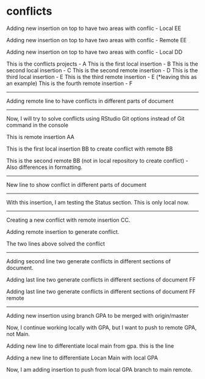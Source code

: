 # conflicts


Adding new insertion on top to have two areas with conflic - Local EE

Adding new insertion on top to have two areas with conflic - Remote EE


Adding new insertion on top to have two areas with conflic - Local DD

This is the conflicts projects - A
This is the first local insertion - B
This is the second local insertion - C
This is the second remote insertion - D
This is the third local insertion - E
This is the third remote insertion - E (*leaving this as an example)
This is the fourth remote insertion - F

-------

Adding remote line to have conflicts in different parts of document

-------

Now, I will try to solve conflicts using RStudio Git options instead of Git command in the console

This is remote insertion AA

This is the first local insertion BB to create conflict with remote BB

This is the second remote BB (not in local repository to create conflict) - Also differences in formatting. 

------

New line to show conflict in different parts of document

-------

With this insertion, I am testing the Status section. This is only local now. 

-------


Creating a new conflict with remote insertion CC.

Adding remote insertion to generate conflict. 

The two lines above solved the conflict

------

Adding second line two generate conflicts in different sections of document. 


Adding last line two generate conflicts in different sections of document FF 


Adding last line two generate conflicts in different sections of document FF remote

------

Adding new insertion using branch GPA to be merged with origin/master

Now, I continue working locally with GPA, but I want to push to remote GPA, not Main.

Adding new line to differentiate local main from gpa. this is the line

Adding a new line to differentiate Locan Main with local GPA

Now, I am adding insertion to push from local GPA branch to main remote. 
